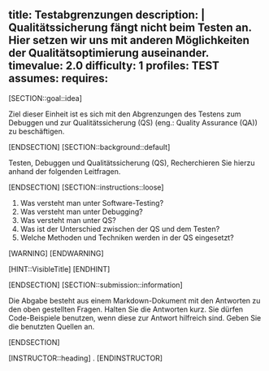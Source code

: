 title: Testabgrenzungen
description: |
  Qualitätssicherung fängt nicht beim Testen an. Hier setzen wir uns mit anderen Möglichkeiten der Qualitätsoptimierung auseinander.
timevalue: 2.0
difficulty: 1
profiles: TEST
assumes:
requires:
---
[SECTION::goal::idea]

Ziel dieser Einheit ist es sich mit den Abgrenzungen des Testens zum Debuggen und zur Qualitätssicherung (QS) (eng.: Quality Assurance (QA)) zu beschäftigen.

[ENDSECTION]
[SECTION::background::default]

Testen, Debuggen und Qualitätssicherung (QS), Recherchieren Sie hierzu anhand der folgenden Leitfragen.

[ENDSECTION]
[SECTION::instructions::loose]

1. Was versteht man unter Software-Testing?
2. Was versteht man unter Debugging?
3. Was versteht man unter QS?
4. Was ist der Unterschied zwischen der QS und dem Testen?
5. Welche Methoden und Techniken werden in der QS eingesetzt?

[WARNING]
[ENDWARNING]

[HINT::VisibleTitle]
[ENDHINT]

[ENDSECTION]
[SECTION::submission::information]

Die Abgabe besteht aus einem Markdown-Dokument mit den Antworten zu den oben gestellten Fragen.
Halten Sie die Antworten kurz.
Sie dürfen Code-Beispiele benutzen, wenn diese zur Antwort hilfreich sind.
Geben Sie die benutzten Quellen an.

[ENDSECTION]

[INSTRUCTOR::heading]
.
[ENDINSTRUCTOR]
